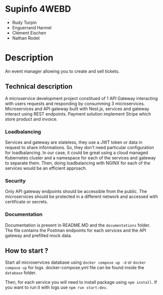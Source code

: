 # Supinfo 4WEBD

- Rudy Turpin
- Enguerrand Harmel
- Clément Eischen
- Nathan Rodet

# Description

An event manager allowing you to create and sell tickets.

## Technical description

A microservice development project constitued of 1 API Gateway interacting with users requests and responding by consumming 3 microservices.
Microservices and API gateway built with Nest.js, services and gateway interact using REST endpoints.
Payment solution implement Stripe which store product and invoice.

### Loadbalancing

Services and gateway are stateless, they use a JWT token or data in request to share informations.
So, they don't need particular configuration for loadbalancing. In our case, it could be great using a cloud managed Kubernetes cluster and a namespace for each of the services and gateway to separate them.
Then, doing loadbalancing with NGINX for each of the services would be an efficient approach.

### Security

Only API gateway endpoints should be accessible from the public.
The microservices should be protected in a different network and accessed with certificate or secrets.

### Documentation

Documentation is present in README.MD and the `documentations` folder.
The file contains the Postman endpoints for each services and the API gateway and prefilled mock data.

## How to start ?

Start all microservices database using `docker compose up -d` or `docker compose up` for logs.
docker-compose.yml file can be found inside the `database` folder.

Then, for each service you will need to install package using `npm install`.
If you want to run it with logs use `npm run start:dev`.
